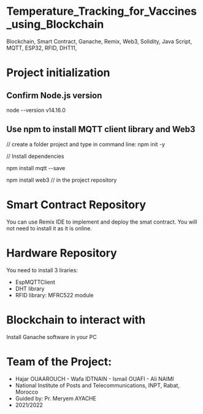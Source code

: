 # Temperature_Tracking_for_Vaccines_using_Blockchain
Blockchain, Smart Contract, Ganache, Remix, Web3, Solidity, Java Script, MQTT, ESP32, RFID, DHT11, 

# Project initialization

## Confirm Node.js version

node --version
v14.16.0

## Use npm to install MQTT client library and Web3
// create a folder project and type in command line:
npm init -y

// Install dependencies

npm install mqtt --save

npm install web3 // in the project repository

# Smart Contract Repository

You can use Remix IDE to implement and deploy the smat contract. You will not need to install it as it is online.

# Hardware Repository

You need to install 3 liraries:
- EspMQTTClient
- DHT library
- RFID library: MFRC522 module

# Blockchain to interact with

Install Ganache software in your PC

# Team of the Project:

- Hajar OUAAROUCH - Wafa IDTNAIN - Ismail OUAFI - Ali NAIMI
- National Institute of Posts and Telecommunications, INPT, Rabat, Morocco
- Guided by: Pr. Meryem AYACHE
- 2021/2022



